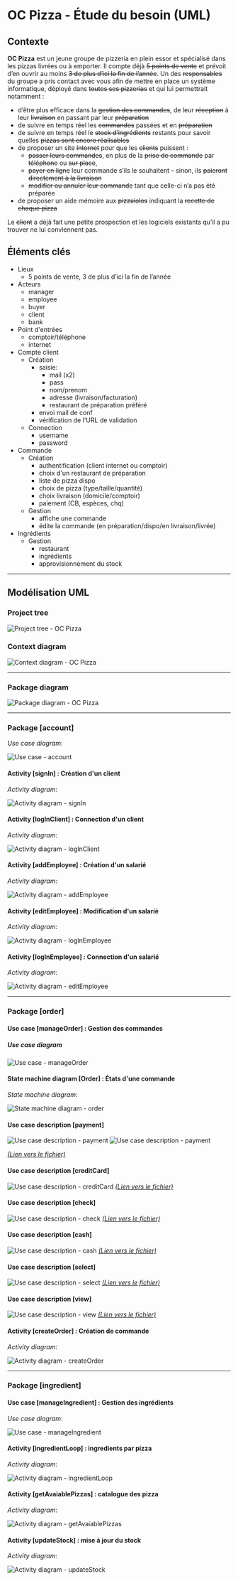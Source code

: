 # OC Pizza - Étude du besoin (UML)

## Contexte

**OC Pizza** est un jeune groupe de pizzeria en plein essor et spécialisé dans les pizzas livrées ou à emporter. Il compte déjà ~~5 points de vente~~ et prévoit d’en ouvrir au moins ~~3 de plus d’ici la fin de l’année~~. Un des ~~responsables~~ du groupe a pris contact avec vous afin de mettre en place un système informatique, déployé dans ~~toutes ses pizzerias~~ et qui lui permettrait notamment :

- d’être plus efficace dans la ~~gestion des commandes~~, de leur ~~réception~~ à leur ~~livraison~~ en passant par leur ~~préparation~~
- de suivre en temps réel les ~~commandes~~ passées et en ~~préparation~~
- de suivre en temps réel le ~~stock d’ingrédients~~ restants pour savoir quelles ~~pizzas sont encore réalisables~~
- de proposer un site ~~Internet~~ pour que les ~~clients~~ puissent :
    * ~~passer leurs commandes~~, en plus de la ~~prise de commande~~ par ~~téléphone~~ ou ~~sur place~~,
    * ~~payer en ligne~~ leur commande s’ils le souhaitent – sinon, ils ~~paieront directement à la livraison~~
    * ~~modifier ou annuler leur commande~~ tant que celle-ci n’a pas été préparée
- de proposer un aide mémoire aux ~~pizzaiolos~~ indiquant la ~~recette de chaque pizza~~

Le ~~client~~ a déjà fait une petite prospection et les logiciels existants qu’il a pu trouver ne lui conviennent pas.

## Éléments clés

* Lieux
    - 5 points de vente, 3 de plus d’ici la fin de l’année
* Acteurs
    - manager
    - employee
    - buyer
    - client
    - bank
* Point d'entrées
    - comptoir/téléphone
    - internet
* Compte client
    * Création
        - saisie:
            - mail (x2)
            - pass
            - nom/prenom
            - adresse (livraison/facturation)
            - restaurant de préparation préféré
        - envoi mail de conf
        - vérification de l'URL de validation
    * Connection
        - username
        - password
* Commande
    * Création
        - authentification (client internet ou comptoir)
        - choix d'un restaurant de préparation
        - liste de pizza dispo
        - choix de pizza (type/taille/quantité)
        - choix livraison (domicile/comptoir)
        - paiement (CB, espèces, chq)
    * Gestion
        - affiche une commande
        - édite la commande (en préparation/dispo/en livraison/livrée)
* Ingrédients
    * Gestion
        - restaurant
        - ingrédients
        - approvisionnement du stock

---
## Modélisation UML

### Project tree
![Project tree - OC Pizza](https://raw.githubusercontent.com/freezed/ocp4/master/img/0001-uml-global-tree.png)

### Context diagram
![Context diagram - OC Pizza](https://raw.githubusercontent.com/freezed/ocp4/master/img/0002-uml-global-context_diagram.png)

---
### Package diagram
![Package diagram - OC Pizza](https://raw.githubusercontent.com/freezed/ocp4/master/img/0003-uml-global-package_diagram.png)

---
### Package [account]
_Use case diagram_:

![Use case - account](https://raw.githubusercontent.com/freezed/ocp4/master/img/0110-uml-account-use_case_diagram.png)

#### Activity [signIn] : Création d'un client
_Activity diagram_:

![Activity diagram - signIn](https://raw.githubusercontent.com/freezed/ocp4/master/img/0123-uml-account-diagram_activity-sign_in.png)

#### Activity [logInClient] : Connection d'un client
_Activity diagram_:

![Activity diagram - logInClient](https://raw.githubusercontent.com/freezed/ocp4/master/img/0122-uml-account-diagram_activity-log_in_client.png)

#### Activity [addEmployee] : Création d'un salarié
_Activity diagram_:

![Activity diagram - addEmployee](https://raw.githubusercontent.com/freezed/ocp4/master/img/)

#### Activity [editEmployee] : Modification d'un salarié
_Activity diagram_:

![Activity diagram - logInEmployee](https://raw.githubusercontent.com/freezed/ocp4/master/img/0125-uml-account-diagram_activity-add_employee.png)

#### Activity [logInEmployee] : Connection d'un salarié
_Activity diagram_:

![Activity diagram - editEmployee](https://raw.githubusercontent.com/freezed/ocp4/master/img/0124-uml-account-diagram_activity-edit_employee.png)

---
### Package [order]

#### Use case [manageOrder] : Gestion des commandes

##### _Use case diagram_
![Use case - manageOrder](https://raw.githubusercontent.com/freezed/ocp4/master/img/0210-uml-order-use_case_diagram.png)

#### State machine diagram [Order] : États d'une commande
_State machine diagram_:

![State machine diagram - order](https://raw.githubusercontent.com/freezed/ocp4/master/img/0230-uml-order-state_diagram.png)

#### Use case description [payment]
![Use case description - payment](https://raw.githubusercontent.com/freezed/ocp4/master/img/0291-uml-order-use_case_description-payment_1-2.png)
![Use case description - payment](https://raw.githubusercontent.com/freezed/ocp4/master/img/0291-uml-order-use_case_description-payment_2-2.png)

[_(Lien vers le fichier)_][1]

#### Use case description [creditCard]
![Use case description - creditCard](https://raw.githubusercontent.com/freezed/ocp4/master/img/0292-uml-order-use_case_description-credit_card.png)
[_(Lien vers le fichier)_][2]

#### Use case description [check]
![Use case description - check](https://raw.githubusercontent.com/freezed/ocp4/master/img/0293-uml-order-use_case_description-check.png)
[_(Lien vers le fichier)_][3]

#### Use case description [cash]
![Use case description - cash](https://raw.githubusercontent.com/freezed/ocp4/master/img/0294-uml-order-use_case_description-cash.png)
[_(Lien vers le fichier)_][4]

#### Use case description [select]
![Use case description - select](https://raw.githubusercontent.com/freezed/ocp4/master/img/0295-uml-order-use_case_description-select.png)
[_(Lien vers le fichier)_][5]

#### Use case description [view]
![Use case description - view](https://raw.githubusercontent.com/freezed/ocp4/master/img/0296-uml-order-use_case_description-view.png)
[_(Lien vers le fichier)_][6]

#### Activity [createOrder] : Création de commande
_Activity diagram_:

![Activity diagram - createOrder](https://raw.githubusercontent.com/freezed/ocp4/master/img/0221-uml-order-diagram_activity-create.png)

---
### Package [ingredient]

#### Use case [manageIngredient] : Gestion des ingrédients

_Use case diagram_:

![Use case - manageIngredient](https://raw.githubusercontent.com/freezed/ocp4/master/img/0311-uml-ingredient-use_case_diagram.png)

#### Activity [ingredientLoop] : ingredients par pizza
_Activity diagram_:

![Activity diagram - ingredientLoop](https://raw.githubusercontent.com/freezed/ocp4/master/img/0322-uml-ingredient-diagram_activity-loop.png)

#### Activity [getAvaiablePizzas] : catalogue des pizza
_Activity diagram_:

![Activity diagram - getAvaiablePizzas](https://raw.githubusercontent.com/freezed/ocp4/master/img/0323-uml-ingredient-diagram_activity-get_avaiable_pizza.png)

#### Activity [updateStock] : mise à jour du stock
_Activity diagram_:

![Activity diagram - updateStock](https://raw.githubusercontent.com/freezed/ocp4/master/img/)


[1]: https://github.com/freezed/ocp4/blob/master/0291-uml-order-use_case_description-payment.md "Use case description - payment"
[2]: https://github.com/freezed/ocp4/blob/master/0292-uml-order-use_case_description-credit_card.md "Use case description - creditCard"
[3]: https://github.com/freezed/ocp4/blob/master/0293-uml-order-use_case_description-check.md "Use case description - check"
[4]: https://github.com/freezed/ocp4/blob/master/0294-uml-order-use_case_description-cash.md "Use case description - cash"
[5]: https://github.com/freezed/ocp4/blob/master/0295-uml-order-use_case_description-select.md "Use case description - select"
[6]: https://github.com/freezed/ocp4/blob/master/0296-uml-order-use_case_description-view.md "Use case description - view"
